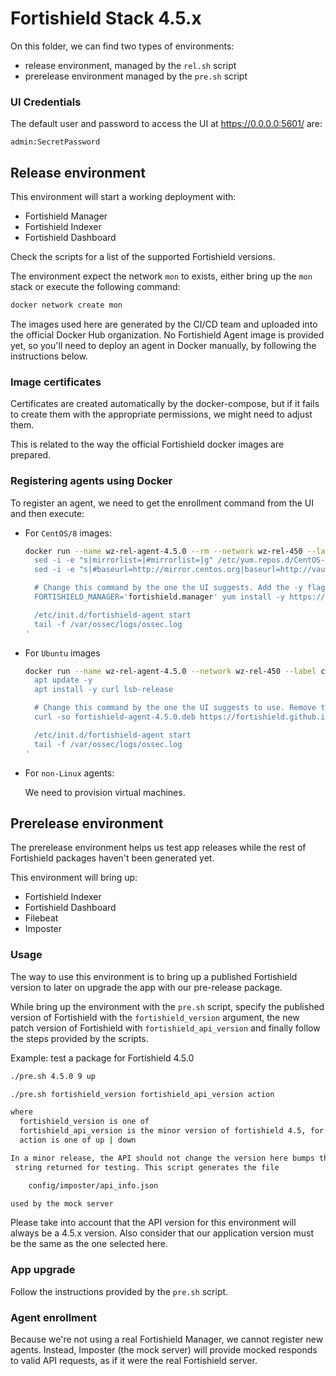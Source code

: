# Fortishield Stack 4.5.x

On this folder, we can find two types of environments:

- release environment, managed by the `rel.sh` script
- prerelease environment managed by the `pre.sh` script

### UI Credentials

The default user and password to access the UI at https://0.0.0.0:5601/ are:

```
admin:SecretPassword
```

## Release environment

This environment will start a working deployment with:

- Fortishield Manager
- Fortishield Indexer
- Fortishield Dashboard

Check the scripts for a list of the supported Fortishield versions.

The environment expect the network `mon` to exists, either bring up the
`mon` stack or execute the following command:

```bash
docker network create mon
```

The images used here are generated by the CI/CD team and uploaded into
the official Docker Hub organization. No Fortishield Agent image is provided yet,
so you'll need to deploy an agent in Docker manually, by following the
instructions below.

### Image certificates

Certificates are created automatically by the docker-compose, but if
it fails to create them with the appropriate permissions, we might need
to adjust them.

This is related to the way the official Fortishield docker images are
prepared.

### Registering agents using Docker

To register an agent, we need to get the enrollment command from the
UI and then execute:

- For `CentOS/8` images:

  ```bash
  docker run --name wz-rel-agent-4.5.0 --rm --network wz-rel-450 --label com.docker.compose.project=wz-rel-450 -d centos:8 bash -c '
    sed -i -e "s|mirrorlist=|#mirrorlist=|g" /etc/yum.repos.d/CentOS-*
    sed -i -e "s|#baseurl=http://mirror.centos.org|baseurl=http://vault.centos.org|g" /etc/yum.repos.d/CentOS-*

    # Change this command by the one the UI suggests. Add the -y flag and remove the `sudo`.
    FORTISHIELD_MANAGER='fortishield.manager' yum install -y https://fortishield.github.io/packages/4.x/yum5/x86_64/fortishield-agent-4.5.0-1.el5.x86_64.rpm

    /etc/init.d/fortishield-agent start
    tail -f /var/ossec/logs/ossec.log
  '
  ```

- For `Ubuntu` images

  ```bash
  docker run --name wz-rel-agent-4.5.0 --network wz-rel-450 --label com.docker.compose.project=wz-rel-450 -d ubuntu:20.04 bash -c '
    apt update -y
    apt install -y curl lsb-release

    # Change this command by the one the UI suggests to use. Remove the `sudo`.
    curl -so fortishield-agent-4.5.0.deb https://fortishield.github.io/packages/4.x/apt/pool/main/w/fortishield-agent/fortishield-agent_4.5.0-1_amd64.deb && FORTISHIELD_MANAGER='fortishield.manager' FORTISHIELD_AGENT_GROUP='default' dpkg -i ./fortishield-agent-4.5.0.deb

    /etc/init.d/fortishield-agent start
    tail -f /var/ossec/logs/ossec.log
  '
  ```

- For `non-Linux` agents:

  We need to provision virtual machines.

## Prerelease environment

The prerelease environment helps us test app releases while the rest of
Fortishield packages haven't been generated yet.

This environment will bring up:

- Fortishield Indexer
- Fortishield Dashboard
- Filebeat
- Imposter

### Usage

The way to use this environment is to bring up a published Fortishield version to
later on upgrade the app with our pre-release package.

While bring up the environment with the `pre.sh` script, specify the published
version of Fortishield with the `fortishield_version` argument, the new patch version of
Fortishield with `fortishield_api_version` and finally follow the steps provided by the
scripts.

Example: test a package for Fortishield 4.5.0

```bash
./pre.sh 4.5.0 9 up
```

```bash
./pre.sh fortishield_version fortishield_api_version action

where
  fortishield_version is one of
  fortishield_api_version is the minor version of fortishield 4.5, for example  5 17
  action is one of up | down

In a minor release, the API should not change the version here bumps the API
 string returned for testing. This script generates the file

    config/imposter/api_info.json

used by the mock server
```

Please take into account that the API version for this environment will
always be a 4.5.x version. Also consider that our application version
must be the same as the one selected here.

### App upgrade

Follow the instructions provided by the `pre.sh` script.

### Agent enrollment

Because we're not using a real Fortishield Manager, we cannot register new agents.
Instead, Imposter (the mock server) will provide mocked responds to valid API
requests, as if it were the real Fortishield server.
